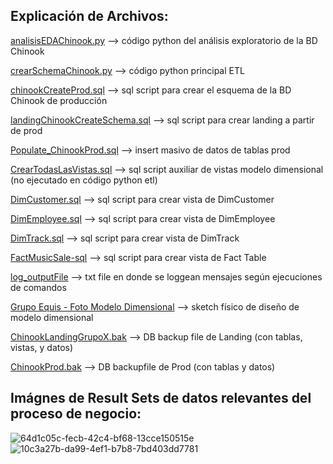 <h2><strong>Explicación de Archivos:</strong></h2>

<a href="https://github.com/ec-ac/GrupoEquis/blob/main/analisisEDAChinook.py">analisisEDAChinook.py</a> --> código python del análisis exploratorio de la BD Chinook

<a href="https://github.com/ec-ac/GrupoEquis/blob/main/crearSchemaChinook.py">crearSchemaChinook.py</a> --> código python principal ETL

<a href="https://github.com/ec-ac/GrupoEquis/blob/main/chinookCreateProd.sql">chinookCreateProd.sql</a> --> sql script para crear el esquema de la BD Chinook de producción

<a href="https://github.com/ec-ac/GrupoEquis/blob/main/landingChinookCreateSchema.sql">landingChinookCreateSchema.sql</a> --> sql script para crear landing a partir de prod

<a href="https://github.com/ec-ac/GrupoEquis/blob/main/Populate_ChinookProd.sql">Populate_ChinookProd.sql</a> --> insert masivo de datos de tablas prod

<a href="https://github.com/ec-ac/GrupoEquis/blob/main/CrearTodasLasVistas.sql">CrearTodasLasVistas.sql</a> --> sql script auxiliar de vistas modelo dimensional (no ejecutado en código python etl)

<a href="https://github.com/ec-ac/GrupoEquis/blob/main/DimCustomer.sql">DimCustomer.sql</a> --> sql script para crear vista de DimCustomer

<a href="https://github.com/ec-ac/GrupoEquis/blob/main/DimEmployee.sql">DimEmployee.sql</a> --> sql script para crear vista de DimEmployee

<a href="https://github.com/ec-ac/GrupoEquis/blob/main/DimTrack.sql">DimTrack.sql</a> --> sql script para crear vista de DimTrack

<a href="https://github.com/ec-ac/GrupoEquis/blob/main/FactMusicSale.sql">FactMusicSale-sql</a> --> sql script para crear vista de Fact Table

<a href="https://github.com/ec-ac/GrupoEquis/blob/main/log_outputFile.txt">log_outputFile</a> --> txt file en donde se loggean mensajes según ejecuciones de comandos

<a href="https://github.com/ec-ac/GrupoEquis/blob/main/Grupo%20Equis%20-%20Foto%20Modelo%20Dimensional.jpeg">Grupo Equis - Foto Modelo Dimensional</a> --> sketch físico de diseño de modelo dimensional

<a href="https://github.com/ec-ac/GrupoEquis/blob/main/ChinookLandingGrupoX.bak">ChinookLandingGrupoX.bak</a> --> DB backup file de Landing (con tablas, vistas, y datos)

<a href="https://github.com/ec-ac/GrupoEquis/blob/main/ChinookProd.bak">ChinookProd.bak</a> --> DB backupfile de Prod (con tablas y datos)

<h2><strong>Imágnes de Result Sets de datos relevantes del proceso de negocio:</strong></h2>

![64d1c05c-fecb-42c4-bf68-13cce150515e](https://github.com/ec-ac/GrupoEquis/assets/111550683/a020a1cb-c176-4a73-a139-287a02186808)
![10c3a27b-da99-4ef1-b7b8-7bd403dd7781](https://github.com/ec-ac/GrupoEquis/assets/111550683/99fe2038-b195-4bb2-b9d5-1d0e56f05f19)


